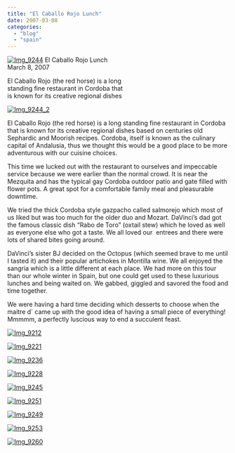 ```yaml
---
title: "El Caballo Rojo Lunch"
date: 2007-03-08
categories: 
  - "blog"
  - "spain"
---
```


 [![Img_9244](https://pub-ac94b3f306b24c0dba4238943c97f2e1.r2.dev/2008/04/14/img_9244.png "Img_9244")](https://pub-ac94b3f306b24c0dba4238943c97f2e1.r2.dev/photos/uncategorized/2008/04/14/img_9244.png) El Caballo Rojo Lunch  
March 8, 2007

El Caballo Rojo (the red horse) is a long  
standing fine restaurant in Cordoba that  
is known for its creative regional dishes

<!--more-->

[![Img_9244_2](https://pub-ac94b3f306b24c0dba4238943c97f2e1.r2.dev/2008/04/14/img_9244_2.png "Img_9244_2")](https://pub-ac94b3f306b24c0dba4238943c97f2e1.r2.dev/photos/uncategorized/2008/04/14/img_9244_2.png)

El Caballo Rojo (the red horse) is a long standing fine restaurant in Cordoba that is known for its creative regional dishes based on centuries old Sephardic and Moorish recipes. Cordoba, itself is known as the culinary capital of Andalusia, thus we thought this would be a good place to be more adventurous with our cuisine choices.

This time we lucked out with the restaurant to ourselves and impeccable service because we were earlier than the normal crowd. It is near the Mezquita and has the typical gay Cordoba outdoor patio and gate filled with flower pots. A great spot for a comfortable family meal and pleasurable downtime.

We tried the thick Cordoba style gazpacho called salmorejo which most of us liked but was too much for the older duo and Mozart. DaVinci’s dad got the famous classic dish “Rabo de Toro” (oxtail stew) which he loved as well as everyone else who got a taste. We all loved our  entrees and there were lots of shared bites going around.

DaVinci’s sister BJ decided on the Octopus (which seemed brave to me until I tasted it) and their popular artichokes in Montilla wine. We all enjoyed the sangria which is a little different at each place. We had more on this tour than our whole winter in Spain, but one could get used to these luxurious lunches and being waited on. We gabbed, giggled and savored the food and time together.

We were having a hard time deciding which desserts to choose when the maitre d\` came up with the good idea of having a small piece of everything! Mmmmm, a perfectly luscious way to end a succulent feast.

[![Img_9212](https://pub-ac94b3f306b24c0dba4238943c97f2e1.r2.dev/2008/04/14/img_9212.png "Img_9212")](https://pub-ac94b3f306b24c0dba4238943c97f2e1.r2.dev/photos/uncategorized/2008/04/14/img_9212.png)

[![Img_9221](https://pub-ac94b3f306b24c0dba4238943c97f2e1.r2.dev/2008/04/14/img_9221.png "Img_9221")](https://pub-ac94b3f306b24c0dba4238943c97f2e1.r2.dev/photos/uncategorized/2008/04/14/img_9221.png)

[![Img_9236](https://pub-ac94b3f306b24c0dba4238943c97f2e1.r2.dev/2008/04/14/img_9236.png "Img_9236")](https://pub-ac94b3f306b24c0dba4238943c97f2e1.r2.dev/photos/uncategorized/2008/04/14/img_9236.png)

[![Img_9228](https://pub-ac94b3f306b24c0dba4238943c97f2e1.r2.dev/2008/04/14/img_9228.png "Img_9228")](https://pub-ac94b3f306b24c0dba4238943c97f2e1.r2.dev/photos/uncategorized/2008/04/14/img_9228.png)

[![Img_9245](https://pub-ac94b3f306b24c0dba4238943c97f2e1.r2.dev/2008/04/14/img_9245.png "Img_9245")](https://pub-ac94b3f306b24c0dba4238943c97f2e1.r2.dev/photos/uncategorized/2008/04/14/img_9245.png)

[![Img_9251](https://pub-ac94b3f306b24c0dba4238943c97f2e1.r2.dev/2008/04/14/img_9251.png "Img_9251")](https://pub-ac94b3f306b24c0dba4238943c97f2e1.r2.dev/photos/uncategorized/2008/04/14/img_9251.png)

[![Img_9249](https://pub-ac94b3f306b24c0dba4238943c97f2e1.r2.dev/2008/04/14/img_9249.png "Img_9249")](https://pub-ac94b3f306b24c0dba4238943c97f2e1.r2.dev/photos/uncategorized/2008/04/14/img_9249.png)

[![Img_9253](https://pub-ac94b3f306b24c0dba4238943c97f2e1.r2.dev/2008/04/14/img_9253.png "Img_9253")](https://pub-ac94b3f306b24c0dba4238943c97f2e1.r2.dev/photos/uncategorized/2008/04/14/img_9253.png)

[![Img_9260](https://pub-ac94b3f306b24c0dba4238943c97f2e1.r2.dev/2008/04/14/img_9260.png "Img_9260")](https://pub-ac94b3f306b24c0dba4238943c97f2e1.r2.dev/photos/uncategorized/2008/04/14/img_9260.png)
